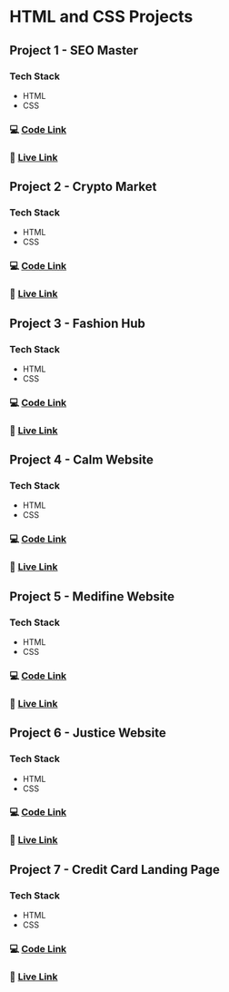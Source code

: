 # HTML and CSS Projects

## Project 1 - SEO Master

### Tech Stack

- HTML
- CSS

### :computer: [Code Link](https://github.com/d1payan/seo-master-webpage)

### :rocket: [Live Link](https://seo-master-webpage.netlify.app)

## Project 2 - Crypto Market

### Tech Stack

- HTML
- CSS

### :computer: [Code Link](https://github.com/d1payan/crypto-market-webpage)

### :rocket: [Live Link](https://crypto-market-webpage.netlify.app)

## Project 3 - Fashion Hub

### Tech Stack

- HTML
- CSS

### :computer: [Code Link](https://github.com/d1payan/fashion-hub-webpage)

### :rocket: [Live Link](https://fashion-hub-webpage.netlify.app)

## Project 4 - Calm Website

### Tech Stack

- HTML
- CSS

### :computer: [Code Link](https://github.com/d1payan/calm-webpage)

### :rocket: [Live Link](https://calm-webpage.netlify.app)

## Project 5 - Medifine Website

### Tech Stack

- HTML
- CSS

### :computer: [Code Link](https://github.com/d1payan/medifine-webpage)

### :rocket: [Live Link](https://medifine-webpage.netlify.app)

## Project 6 - Justice Website

### Tech Stack

- HTML
- CSS

### :computer: [Code Link](https://github.com/d1payan/justice-webpage)

### :rocket: [Live Link](https://justice-website.netlify.app)

## Project 7 - Credit Card Landing Page

### Tech Stack

- HTML
- CSS

### :computer: [Code Link](https://github.com/d1payan/credit-card-landing-page)

### :rocket: [Live Link](https://credit-card-webpage-dipayan.netlify.app)
